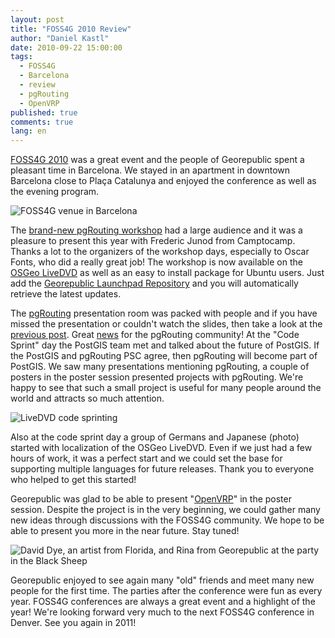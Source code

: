 ```yaml
---
layout: post
title: "FOSS4G 2010 Review"
author: "Daniel Kastl"
date: 2010-09-22 15:00:00
tags: 
  - FOSS4G 
  - Barcelona 
  - review 
  - pgRouting 
  - OpenVRP
published: true
comments: true
lang: en
---
```


[FOSS4G 2010][4] was a great event and the people of Georepublic spent a pleasant time in Barcelona. We stayed in an apartment in downtown Barcelona close to Plaça Catalunya and enjoyed the conference as well as the evening program.

![FOSS4G venue in Barcelona][1]
 
The [brand-new pgRouting workshop][5] had a large audience and it was a pleasure to present this year with Frederic Junod from Camptocamp. Thanks a lot to the organizers of the workshop days, especially to Oscar Fonts, who did a really great job! 
The workshop is now available on the [OSGeo LiveDVD][6] as well as an easy to install package for Ubuntu users. Just add the [Georepublic Launchpad Repository][7] and you will automatically retrieve the latest updates. 

<!-- more -->

The [pgRouting][8] presentation room was packed with people and if you have missed the presentation or couldn't watch the slides, then take a look at the [previous post][9]. 
Great [news][10] for the pgRouting community! At the "Code Sprint" day the PostGIS team met and talked about the future of PostGIS. If the PostGIS and pgRouting PSC agree, then pgRouting will become part of PostGIS. 
We saw many presentations mentioning pgRouting, a couple of posters in the poster session presented projects with pgRouting. We're happy to see that such a small project is useful for many people around the world and attracts so much attention.

![LiveDVD code sprinting][2]
 
Also at the code sprint day a group of Germans and Japanese (photo) started with localization of the OSGeo LiveDVD. Even if we just had a few hours of work, it was a perfect start and we could set the base for supporting multiple languages for future releases. Thank you to everyone who helped to get this started!

Georepublic was glad to be able to present "[OpenVRP][11]" in the poster session. Despite the project is in the very beginning, we could gather many new ideas through discussions with the FOSS4G community. We hope to be able to present you more in the near future. Stay tuned!

![David Dye, an artist from Florida, and Rina from Georepublic at the party in the Black Sheep][3]
 
Georepublic enjoyed to see again many "old" friends and meet many new people for the first time. The parties after the conference were fun as every year. FOSS4G conferences are always a great event and a highlight of the year!  We're looking forward very much to the next FOSS4G conference in Denver. See you again in 2011!


[1]: http://farm5.static.flickr.com/4088/5014155084_3ac8395c07.jpg
[2]: http://farm5.static.flickr.com/4152/5014158858_13a29b0c0e.jpg
[3]: http://farm5.static.flickr.com/4092/5013552855_f790d3a074.jpg
[4]: http://2010.foss4g.org
[5]: http://workshop.pgrouting.org
[6]: http://live.osgeo.org
[7]: https://launchpad.net/~georepublic/+archive/pgrouting
[8]: http://www.pgrouting.org
[9]: /blog/2010/pgrouting-presentation-of-foss4g-in-barcelona-online
[10]: http://blog.opengeo.org/2010/09/11/foss4g-2010-final-answer
[11]: http://www.openvrp.com

